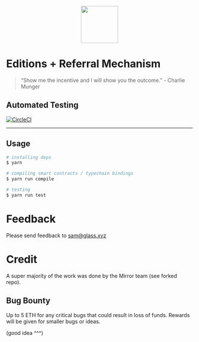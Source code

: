 <p align="center">
  <img height=100 src="https://storage.googleapis.com/glass-public-assets/GLASS_LOGO_TRANS.PNG" />
</p>

# Editions + Referral Mechanism

> “Show me the incentive and I will show you the outcome.” - Charlie Munger

  
## Automated Testing
[![CircleCI](https://circleci.com/gh/GlassProtocol/edition-referral/tree/main.svg?style=svg&circle-token=9e5e43205fed479138523fb2cfea55e47555321c)](https://circleci.com/gh/GlassProtocol/edition-referral/?branch=main)   

---


## Usage

```bash
# installing deps
$ yarn
```

```bash
# compiling smart contracts / typechain bindings
$ yarn run compile
```

```bash
# testing
$ yarn run test
```


# Feedback

Please send feedback to sam@glass.xyz

# Credit

A super majority of the work was done by the Mirror team (see forked repo).

## Bug Bounty
Up to 5 ETH for any critical bugs that could result in loss of funds.
Rewards will be given for smaller bugs or ideas.

(good idea ^^^)
